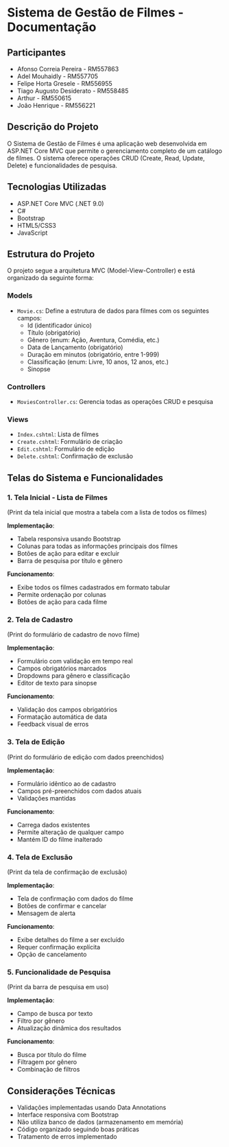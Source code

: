           
# Sistema de Gestão de Filmes - Documentação

## Participantes
- Afonso Correia Pereira - RM557863
- Adel Mouhaidly - RM557705 
- Felipe Horta Gresele - RM556955 
- Tiago Augusto Desiderato - RM558485 
- Arthur - RM550615 
- João Henrique - RM556221

## Descrição do Projeto
O Sistema de Gestão de Filmes é uma aplicação web desenvolvida em ASP.NET Core MVC que permite o gerenciamento completo de um catálogo de filmes. O sistema oferece operações CRUD (Create, Read, Update, Delete) e funcionalidades de pesquisa.

## Tecnologias Utilizadas
- ASP.NET Core MVC (.NET 9.0)
- C#
- Bootstrap
- HTML5/CSS3
- JavaScript

## Estrutura do Projeto
O projeto segue a arquitetura MVC (Model-View-Controller) e está organizado da seguinte forma:

### Models
- `Movie.cs`: Define a estrutura de dados para filmes com os seguintes campos:
  - Id (identificador único)
  - Título (obrigatório)
  - Gênero (enum: Ação, Aventura, Comédia, etc.)
  - Data de Lançamento (obrigatório)
  - Duração em minutos (obrigatório, entre 1-999)
  - Classificação (enum: Livre, 10 anos, 12 anos, etc.)
  - Sinopse

### Controllers
- `MoviesController.cs`: Gerencia todas as operações CRUD e pesquisa

### Views
- `Index.cshtml`: Lista de filmes
- `Create.cshtml`: Formulário de criação
- `Edit.cshtml`: Formulário de edição
- `Delete.cshtml`: Confirmação de exclusão

## Telas do Sistema e Funcionalidades

### 1. Tela Inicial - Lista de Filmes
(Print da tela inicial que mostra a tabela com a lista de todos os filmes)

**Implementação**: 
- Tabela responsiva usando Bootstrap
- Colunas para todas as informações principais dos filmes
- Botões de ação para editar e excluir
- Barra de pesquisa por título e gênero

**Funcionamento**:
- Exibe todos os filmes cadastrados em formato tabular
- Permite ordenação por colunas
- Botões de ação para cada filme

### 2. Tela de Cadastro
(Print do formulário de cadastro de novo filme)

**Implementação**:
- Formulário com validação em tempo real
- Campos obrigatórios marcados
- Dropdowns para gênero e classificação
- Editor de texto para sinopse

**Funcionamento**:
- Validação dos campos obrigatórios
- Formatação automática de data
- Feedback visual de erros

### 3. Tela de Edição
(Print do formulário de edição com dados preenchidos)

**Implementação**:
- Formulário idêntico ao de cadastro
- Campos pré-preenchidos com dados atuais
- Validações mantidas

**Funcionamento**:
- Carrega dados existentes
- Permite alteração de qualquer campo
- Mantém ID do filme inalterado

### 4. Tela de Exclusão
(Print da tela de confirmação de exclusão)

**Implementação**:
- Tela de confirmação com dados do filme
- Botões de confirmar e cancelar
- Mensagem de alerta

**Funcionamento**:
- Exibe detalhes do filme a ser excluído
- Requer confirmação explícita
- Opção de cancelamento

### 5. Funcionalidade de Pesquisa
(Print da barra de pesquisa em uso)

**Implementação**:
- Campo de busca por texto
- Filtro por gênero
- Atualização dinâmica dos resultados

**Funcionamento**:
- Busca por título do filme
- Filtragem por gênero
- Combinação de filtros

## Considerações Técnicas
- Validações implementadas usando Data Annotations
- Interface responsiva com Bootstrap
- Não utiliza banco de dados (armazenamento em memória)
- Código organizado seguindo boas práticas
- Tratamento de erros implementado


        